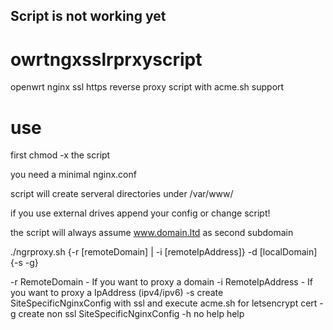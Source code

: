## Script is not working yet

# owrtngxsslrprxyscript
openwrt nginx ssl https reverse proxy script with acme.sh support

# use
first chmod -x the script 

you need a minimal nginx.conf 

script will create serveral directories under /var/www/ 

if you use external drives append your config or change script! 

the script will always assume www.domain.ltd as second subdomain 


./ngrproxy.sh {-r [remoteDomain] | -i [remoteIpAddress]} -d [localDomain] {-s -g}

-r RemoteDomain - If you want to proxy a domain
-i RemoteIpAddress - If you want to proxy a IpAddress (ipv4/ipv6)
-s create SiteSpecificNginxConfig with ssl and execute acme.sh for letsencrypt cert
-g create non ssl SiteSpecificNginxConfig
-h no help help
